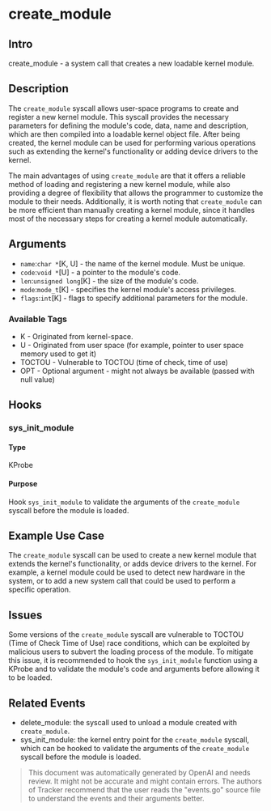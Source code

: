 
# create_module

## Intro
create_module - a system call that creates a new loadable kernel module.

## Description
The `create_module` syscall allows user-space programs to create and register a new kernel module. This syscall provides the necessary parameters for defining the module's code, data, name and description, which are then compiled into a loadable kernel object file. After being created, the kernel module can be used for performing various operations such as extending the kernel's functionality or adding device drivers to the kernel.

The main advantages of using `create_module` are that it offers a reliable method of loading and registering a new kernel module, while also providing a degree of flexibility that allows the programmer to customize the module to their needs. Additionally, it is worth noting that `create_module` can be more efficient than manually creating a kernel module, since it handles most of the necessary steps for creating a kernel module automatically.

## Arguments
* `name`:`char *`[K, U] - the name of the kernel module. Must be unique.
* `code`:`void *`[U] - a pointer to the module's code.
* `len`:`unsigned long`[K] - the size of the module's code.
* `mode`:`mode_t`[K] - specifies the kernel module's access privileges.
* `flags`:`int`[K] - flags to specify additional parameters for the module.

### Available Tags
* K - Originated from kernel-space.
* U - Originated from user space (for example, pointer to user space memory used to get it)
* TOCTOU - Vulnerable to TOCTOU (time of check, time of use)
* OPT - Optional argument - might not always be available (passed with null value)

## Hooks
### sys_init_module
#### Type
KProbe
#### Purpose
Hook `sys_init_module` to validate the arguments of the `create_module` syscall before the module is loaded.

## Example Use Case
The `create_module` syscall can be used to create a new kernel module that extends the kernel's functionality, or adds device drivers to the kernel. For example, a kernel module could be used to detect new hardware in the system, or to add a new system call that could be used to perform a specific operation.

## Issues
Some versions of the `create_module` syscall are vulnerable to TOCTOU (Time of Check Time of Use) race conditions, which can be exploited by malicious users to subvert the loading process of the module. To mitigate this issue, it is recommended to hook the `sys_init_module` function using a KProbe and to validate the module's code and arguments before allowing it to be loaded.

## Related Events
* delete_module: the syscall used to unload a module created with `create_module`.
* sys_init_module: the kernel entry point for the `create_module` syscall, which can be hooked to validate the arguments of the `create_module` syscall before the module is loaded.

> This document was automatically generated by OpenAI and needs review. It might
> not be accurate and might contain errors. The authors of Tracker recommend that
> the user reads the "events.go" source file to understand the events and their
> arguments better.
